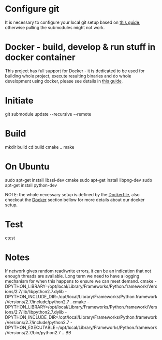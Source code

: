 Configure git<a name="git_configuration"/>
==========================================
It is necessary to configure your local git setup based on [this guide](https://github.com/uvue-git/docker-images/blob/master/README_git_setup.md), otherwise pulling the submodules might not work.


Docker - build, develop & run stuff in docker container<a name="docker"/>
=========================================================================
This project has full support for Docker - it is dedicated to be used for building whole project, execute resulting binaries and do whole development using docker, please see details in [this guide](https://github.com/uvue-git/docker-images/blob/master/README.md#guick_usage_guide).

Initiate
========
git submodule update --recursive --remote

Build
=====

mkdir build
cd build
cmake ..
make


On Ubuntu
=========

sudo apt-get install libssl-dev cmake
sudo apt-get install libpng-dev
sudo apt-get install python-dev

NOTE: the whole necessary setup is defined by the [Dockerfile](https://github.com/uvue-git/docker-images/blob/master/fetch-ledger-develop-image/Dockerfile), also checkout the [Docker](#docker) section bellow for more details about our docker setup.


Test
====

ctest

Notes
=====
If network gives random read/write errors, it can be an indication that
not enough threads are available. Long term we need to have a logging
mechanism for when this happens to ensure we can meet demand. 
cmake -DPYTHON_LIBRARY=/opt/local/Library/Frameworks/Python.framework/Versions/2.7/lib/libpython2.7.dylib -DPYTHON_INCLUDE_DIR=/opt/local/Library/Frameworks/Python.framework/Versions/2.7/include/python2.7 .
cmake -DPYTHON_LIBRARY=/opt/local/Library/Frameworks/Python.framework/Versions/2.7/lib/libpython2.7.dylib -DPYTHON_INCLUDE_DIR=/opt/local/Library/Frameworks/Python.framework/Versions/2.7/include/python2.7 -DPYTHON_EXECUTABLE=/opt/local/Library/Frameworks/Python.framework/Versions/2.7/bin/python2.7 ..
BB
